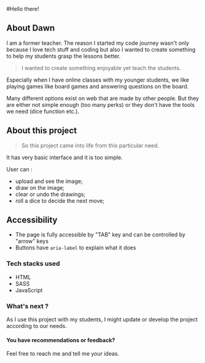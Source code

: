 #Hello there!

## About Dawn

I am a former teacher. The reason I started my code journey wasn't only because I love tech stuff and coding but also I wanted to create something to help my students grasp the lessons better. 

> I wanted to create something enjoyable yet teach the students.

Especially when I have online classes with my younger students, we like playing games like board games and answering questions on the board. 

Many different options exist on web that are made by other people. But they are either not simple enough (too many perks) or they don't have the tools we need (dice function etc.).

## About this project

> So this project came into life from this particular need.

It has very basic interface and it is too simple.

User can :

- upload and see the image;
- draw on the image;
- clear or undo the drawings;
- roll a dice to decide the next move;

## Accessibility 

- The page is fully accessible by "TAB" key and can be controlled by "arrow" keys
- Buttons have `aria-label` to explain what it does

### Tech stacks used 

- HTML
- SASS
- JavaScript

### What's next ?

As I use this project with my students, I might update or develop the project according to our needs. 

#### You have recommendations or feedback?

Feel free to reach me and tell me your ideas.